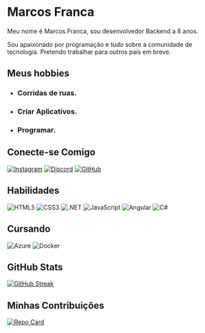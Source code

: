 # Marcos Franca
Meu nome é Marcos Franca, sou desenvolvedor Backend a 8 anos. 

Sou apaixonado por programação e tudo sobre a comunidade de tecnologia. Pretendo trabalhar para outros pais em breve.

## Meus hobbies
- ### Corridas de ruas.
- ### Criar Aplicativos.
- ### Programar.

## Conecte-se Comigo
[![Instagram](https://img.shields.io/badge/-Instagram-%23E4405F?style=for-the-badge&logo=instagram&logoColor=white)](https://www.instagram.com/marcosfranca91/) 
[![Discord](https://img.shields.io/badge/Discord-7289DA?style=for-the-badge&logo=discord&logoColor=white)](https://discord.com/channels/@marcos.franca91) 
[![GitHub](https://img.shields.io/badge/GitHub-100000?style=for-the-badge&logo=github&logoColor=white)](https://github.com/marcosfranca91) 

## Habilidades 
![HTML5](https://img.shields.io/badge/HTML5-E34F26?style=for-the-badge&logo=html5&logoColor=white) ![CSS3](https://img.shields.io/badge/CSS3-1572B6?style=for-the-badge&logo=css3&logoColor=white) 
![.NET](https://img.shields.io/badge/.NET-5C2D91?style=for-the-badge&logo=.net&logoColor=white)
![JavaScript](https://img.shields.io/badge/JavaScript-F7DF1E?style=for-the-badge&logo=javascript&logoColor=black) 
![Angular](https://img.shields.io/badge/Angular-20232A?style=for-the-badge&logo=angular&logoColor=61DAFB) 
![C#](https://img.shields.io/badge/C%23-239120?style=for-the-badge&logo=c-sharp&logoColor=white) 

## Cursando
![Azure](https://img.shields.io/badge/Azure-20232A?style=for-the-badge&logo=&logoColor=blue) 
![Docker](https://img.shields.io/badge/Docker-20232A?style=for-the-badge&logo=&logoColor=white) 


## GitHub Stats
[![GitHub Streak](https://streak-stats.demolab.com?user=AdersonJuinor&theme=vue-dark&hide_border=true&locale=pt_BR)](https://git.io/streak-stats)

## Minhas Contribuições
[![Repo Card](https://github-readme-stats.vercel.app/api/pin/?username=MarcosFranca91&repo=dio-lab-open-source&bg_color=000&border_color=30A3DC&show_icons=true&icon_color=30A3DC&title_color=E94D5F&text_color=FFF)](https://github.com/MarcosFranca91/dio-lab-open-source)
